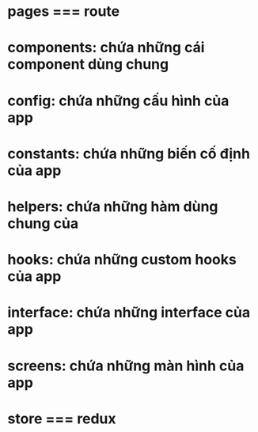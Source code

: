 # pages === route
# components: chứa những cái component dùng chung
# config: chứa những cấu hình của app
# constants: chứa những biến cố định của app
# helpers: chứa những hàm dùng chung của
# hooks: chứa những custom hooks của app
# interface: chứa những interface của app
# screens: chứa những màn hình của app
# store === redux